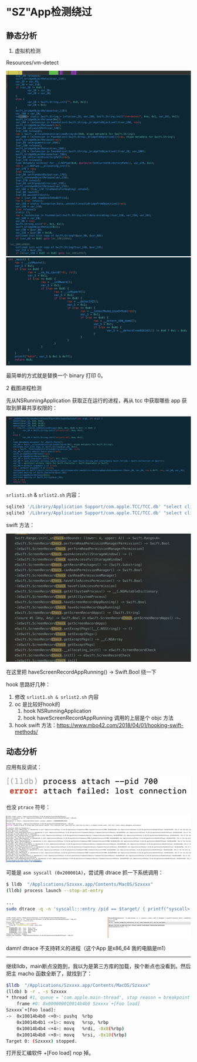 # "SZ"App检测绕过

## 静态分析

1. 虚拟机检测
    
Resources/vm-detect

![](./imgs/vm-detect1.png) ![](./imgs/vm-detect2.png)

最简单的方式就是替换一个 binary 打印 0。

2 截图进程检测

先从NSRunningApplication 获取正在运行的进程，再从 tcc 中获取哪些 app 获取到屏幕共享权限的：

![](./imgs/screenrecord.png)

`srlist1.sh` & `srlist2.sh` 内容：

```bash
sqlite3 '/Library/Application Support/com.apple.TCC/TCC.db' "select client from access WHERE service like '%ScreenCapture' and auth_value = 2 or auth_value = 3"
sqlite3 '/Library/Application Support/com.apple.TCC/TCC.db' "select client from access WHERE service like '%ScreenCapture' and allowed = 1"
```

swift 方法：

![](./imgs/screenrecord2.png)


在这里把 haveScreenRecordAppRunning() → Swift.Bool 绕一下

hook 思路好几种：

1. 修改 `srlist1.sh & srlist2.sh` 内容
2. oc 是比较好hook的
    1. hook NSRunningApplication
    2. hook haveScreenRecordAppRunning 调用的上层是个 objc 方法
3. hook swift 方法：https://www.mbo42.com/2018/04/01/hooking-swift-methods/


## 动态分析

应用有反调试：

![](./imgs/lldb-failed.png)

也没 `ptrace` 符号：

![](./imgs/ptrace-symbol.png)

可能是 `asm syscall (0x200001A)`，尝试用 dtrace 抓一下系统调用：

```bash
$ lldb  "/Applications/Szxxxx.app/Contents/MacOS/Szxxxx"
(lldb) process launch --stop-at-entry

...
sudo dtrace -q -n 'syscall:::entry /pid == $target/ { printf("syscall> %s\n", probefunc); }' -p $PID
```

![](./imgs/dtrace-failed.png)

damn! dtrace 不支持转义的进程（这个App 是x86_64 我的电脑是m1）

---
继续lldb，main断点没跑到，我以为是第三方库的加载，挨个断点也没看到。然后把主 macho 函数全断了，就找到了：

```bash
$lldb  "/Applications/Szxxxx.app/Contents/MacOS/Szxxxx"
(lldb) b -r . -s Szxxxx
* thread #1, queue = 'com.apple.main-thread', stop reason = breakpoint 1.4791
    frame #0: 0x000000010014b4b0 Szxxxx`+[Foo load]
Szxxxx`+[Foo load]:
->  0x10014b4b0 <+0>: pushq  %rbp
    0x10014b4b1 <+1>: movq   %rsp, %rbp
    0x10014b4b4 <+4>: movq   %rdi, -0x8(%rbp)
    0x10014b4b8 <+8>: movq   %rsi, -0x10(%rbp)
Target 0: (Szxxxx) stopped.
```

打开反汇编软件 +[Foo load] nop 掉。